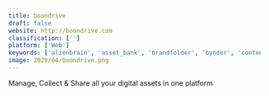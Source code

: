 ```yaml
---
title: boondrive
draft: false 
website: http://boondrive.com
classification: ['']
platform: ['Web']
keywords: ['alienbrain', 'asset_bank', 'brandfolder', 'bynder', 'contentraven', 'crowdriff', 'filecamp', 'intelligencebank_dam', 'magnolia', 'mediahaven', 'pics.io', 'shotgun', 'stackadapt', 'tandem_vault', 'venngage', 'digikam', 'extensis', 'pilcro', 'pyget']
image: 2020/04/boondrive.png
---
```

Manage, Collect & Share all your digital assets in one platform